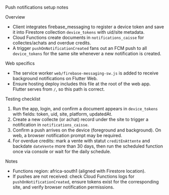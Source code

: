 Push notifications setup notes

Overview
- Client integrates firebase_messaging to register a device token and save it into Firestore collection `device_tokens` with uid/site metadata.
- Cloud Functions create documents in `notifications_caisse` for collectes/achats and overdue credits.
- A trigger `pushOnNotificationCreated` fans out an FCM push to all `device_tokens` for the same site whenever a new notification is created.

Web specifics
- The service worker `web/firebase-messaging-sw.js` is added to receive background notifications on Flutter Web.
- Ensure hosting deploy includes this file at the root of the web app. Flutter serves from `/`, so this path is correct.

Testing checklist
1) Run the app, login, and confirm a document appears in `device_tokens` with fields: token, uid, site, platform, updatedAt.
2) Create a new collecte (or achat) record under the site to trigger a notification in `notifications_caisse`.
3) Confirm a push arrives on the device (foreground and background). On web, a browser notification prompt may be required.
4) For overdue credits: mark a vente with statut `creditEnAttente` and backdate `dateVente` more than 30 days, then run the scheduled function once via console or wait for the daily schedule.

Notes
- Functions region: africa-south1 (aligned with Firestore location).
- If pushes are not received: check Cloud Functions logs for `pushOnNotificationCreated`, ensure tokens exist for the corresponding site, and verify browser notification permissions.
